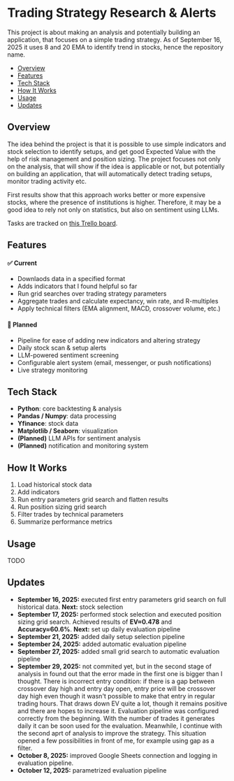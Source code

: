 # Trading Strategy Research & Alerts

This project is about making an analysis and potentially building an application, that focuses on a simple trading strategy. As of September 16, 2025 it uses 8 and 20 EMA to identify trend in stocks, hence the repository name.

- [Overview](#overview)  
- [Features](#features)  
- [Tech Stack](#tech-stack)  
- [How It Works](#how-it-works)  
- [Usage](#usage)  
- [Updates](#updates)

## Overview

The idea behind the project is that it is possible to use simple indicators and stock selection to identify setups, and get good Expected Value with the help of risk management and position sizing. The project focuses not only on the analysis, that will show if the idea is applicable or not, but potentially on building an application, that will automatically detect trading setups, monitor trading activity etc. 

First results show that this approach works better or more expensive stocks, where the presence of institutions is higher. Therefore, it may be a good idea to rely not only on statistics, but also on sentiment using LLMs.

Tasks are tracked on [this Trello board](https://trello.com/invite/b/68e29c62d2e6833c81b8fb16/ATTI21defdf958e0dba9ae2323d3fdcad69c194A02F8/money-printing-machine).

## Features

#### ✅ Current
- Downlaods data in a specified format
- Adds indicators that I found helpful so far
- Run grid searches over trading strategy parameters
- Aggregate trades and calculate expectancy, win rate, and R-multiples
- Apply technical filters (EMA alignment, MACD, crossover volume, etc.)

#### 🔮 Planned
- Pipeline for ease of adding new indicators and altering strategy
- Daily stock scan & setup alerts
- LLM-powered sentiment screening
- Configurable alert system (email, messenger, or push notifications)
- Live strategy monitoring

## Tech Stack

- **Python**: core backtesting & analysis
- **Pandas / Numpy**: data processing
- **Yfinance**: stock data
- **Matplotlib / Seaborn**: visualization
- **(Planned)** LLM APIs for sentiment analysis
- **(Planned)** notification and monitoring system

## How It Works

1. Load historical stock data
2. Add indicators
3. Run entry parameters grid search and flatten results
4. Run position sizing grid search
5. Filter trades by technical parameters
6. Summarize performance metrics

## Usage

TODO

## Updates

- **September 16, 2025:** executed first entry parameters grid search on full historical data. **Next:** stock selection
- **September 17, 2025:** performed stock selection and executed position sizing grid search. Achieved results of **EV≈0.478** and **Accuracy≈60.6%**. **Next:** set up daily evaluation pipeline
- **September 21, 2025:** added daily setup selection pipeline
- **September 24, 2025:** added automatic evaluation pipeline
- **September 27, 2025:** added small grid search to automatic evaluation pipeline
- **September 29, 2025:** not commited yet, but in the second stage of analysis in found out that the error made in the first one is bigger than I thought. There is incorrect entry condition: if there is a gap between crossover day high and entry day open, entry price will be crossover day high even though it wasn't possible to make that entry in regular trading hours. That draws down EV quite a lot, though it remains positive and there are hopes to increase it. Evaluation pipeline was configured correctly from the beginning. With the number of trades it generates daily it can be soon used for the evaluation. Meanwhile, I continue with the second aprt of analysis to improve the strategy. This situation opened a few possibilities in front of me, for example using gap as a filter.
- **October 8, 2025:** improved Google Sheets connection and logging in evaluation pipeline.
- **October 12, 2025:** parametrized evaluation pipeline 
